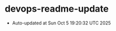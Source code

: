 # devops-readme-update
<!--START_SECTION:activity-->
- Auto-updated at Sun Oct  5 19:20:32 UTC 2025
<!--END_SECTION:activity-->
